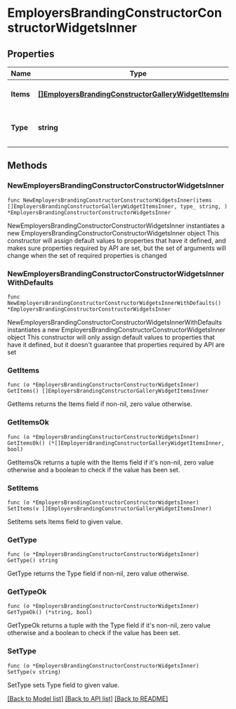# EmployersBrandingConstructorConstructorWidgetsInner

## Properties

Name | Type | Description | Notes
------------ | ------------- | ------------- | -------------
**Items** | [**[]EmployersBrandingConstructorGalleryWidgetItemsInner**](EmployersBrandingConstructorGalleryWidgetItemsInner.md) | Список изображений в галерее | 
**Type** | **string** | Для галереи это значение равно &#39;gallery&#39; | 

## Methods

### NewEmployersBrandingConstructorConstructorWidgetsInner

`func NewEmployersBrandingConstructorConstructorWidgetsInner(items []EmployersBrandingConstructorGalleryWidgetItemsInner, type_ string, ) *EmployersBrandingConstructorConstructorWidgetsInner`

NewEmployersBrandingConstructorConstructorWidgetsInner instantiates a new EmployersBrandingConstructorConstructorWidgetsInner object
This constructor will assign default values to properties that have it defined,
and makes sure properties required by API are set, but the set of arguments
will change when the set of required properties is changed

### NewEmployersBrandingConstructorConstructorWidgetsInnerWithDefaults

`func NewEmployersBrandingConstructorConstructorWidgetsInnerWithDefaults() *EmployersBrandingConstructorConstructorWidgetsInner`

NewEmployersBrandingConstructorConstructorWidgetsInnerWithDefaults instantiates a new EmployersBrandingConstructorConstructorWidgetsInner object
This constructor will only assign default values to properties that have it defined,
but it doesn't guarantee that properties required by API are set

### GetItems

`func (o *EmployersBrandingConstructorConstructorWidgetsInner) GetItems() []EmployersBrandingConstructorGalleryWidgetItemsInner`

GetItems returns the Items field if non-nil, zero value otherwise.

### GetItemsOk

`func (o *EmployersBrandingConstructorConstructorWidgetsInner) GetItemsOk() (*[]EmployersBrandingConstructorGalleryWidgetItemsInner, bool)`

GetItemsOk returns a tuple with the Items field if it's non-nil, zero value otherwise
and a boolean to check if the value has been set.

### SetItems

`func (o *EmployersBrandingConstructorConstructorWidgetsInner) SetItems(v []EmployersBrandingConstructorGalleryWidgetItemsInner)`

SetItems sets Items field to given value.


### GetType

`func (o *EmployersBrandingConstructorConstructorWidgetsInner) GetType() string`

GetType returns the Type field if non-nil, zero value otherwise.

### GetTypeOk

`func (o *EmployersBrandingConstructorConstructorWidgetsInner) GetTypeOk() (*string, bool)`

GetTypeOk returns a tuple with the Type field if it's non-nil, zero value otherwise
and a boolean to check if the value has been set.

### SetType

`func (o *EmployersBrandingConstructorConstructorWidgetsInner) SetType(v string)`

SetType sets Type field to given value.



[[Back to Model list]](../README.md#documentation-for-models) [[Back to API list]](../README.md#documentation-for-api-endpoints) [[Back to README]](../README.md)


